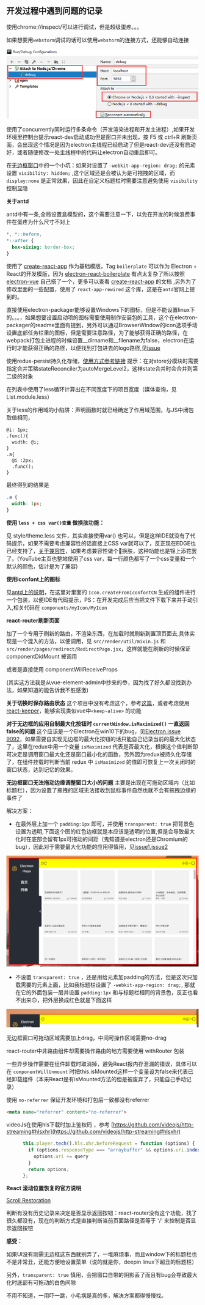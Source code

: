 ## 开发过程中遇到问题的记录

使用chrome://inspect/可以进行调试，但是超级蛋疼。。。

如果想要用`webstorm`调试的话可以使用`webstorm`的连接方式，还能够自动连接

![`webstorm`-debug](./assets/debug.png)

使用了concurrently同时运行多条命令（开发渲染进程和开发主进程）,如果开发环境里控制台提示react-dev启动成功但是窗口并未出现，按 F5 或 ctrl+R 刷新页面，会出现这个情况是因为electron主线程已经启动了但是react-dev还没有启动好，或者随便修改一处主线程中的代码让electron自动重启即可。

在[无边框窗口](https://electronjs.org/docs/api/frameless-window)中的一个小坑：如果对设置了 `-webkit-app-region: drag;` 的元素设置 `visibility: hidden;` ,这个区域还是会被认为是可拖拽的区域，而 `display:none` 是正常效果，因此在自定义标题栏时需要注意避免使用 `visibility` 控制显隐

**关于antd**

antd中有一条,全局设置盒模型的，这个需要注意一下，以免在开发的时候浪费事件在蛋疼为什么尺寸不对上

```css
*, *::before, 
*::after {
  box-sizing: border-box;
}
```

使用了 [create-react-app](https://www.html.cn/create-react-app) 作为基础模版，Tag `boilerplate` 可以作为 Electron + React的开发模版，因为 [electron-react-boilerplate](https://github.com/electron-react-boilerplate/electron-react-boilerplate) 有点太复杂了所以按照 [electron-vue](https://github.com/SimulatedGREG/electron-vue) 自己搭了一个，更多可以查看 [create-react-app](https://www.html.cn/create-react-app) 的文档 ,另外为了修改里面的一些配置，使用了 `react-app-rewired` 这个库，这是在`antd`官网上提到的。

直接使用electron-packager能够设置Windows下的图标，但是不能设置linux下的。。。，如果想要设置启动项的图标需要使用制作安装包的工具，这个在electron-packager的readme里面有提到，另外可以通过BrowserWindow的icon选项手动设置底部任务栏里的图标，但是需要注意路径，为了能够获得正确的路径，在webpack打包主进程的时候设置__dirname和__filename为false，electron在运行时才能获得正确的路径，以便找到打包进去的logo路径,见[issue](https://github.com/electron-userland/electron-packager/issues/935)

使用redux-persist持久化存储，[使用方式参考链接](https://www.jianshu.com/p/8a2b9be974a7)
提示：在对store分模块时需要指定合并策略stateReconciler为autoMergeLevel2，这样state合并时会合并到第二级的对象

在列表中使用了less循环计算出在不同宽度下的项目宽度（媒体查询，见 List.module.less）

关于less的作用域的小陷阱：声明函数时就已经确定了作用域范围，与JS中闭包取值相同，

```less
@i: 1px;
.func(){
  width: @i;
}
.a{
  @i :2px;
  .func();
}
```

最终得到的结果是
```css
.a {
  width: 1px;
}
```

**使用 `less + css var()变量` 做换肤功能：**

见 style/theme.less 文件，其实直接使用var() 也可以，但是这样IDE就没有了代码提示，如果不需要考虑兼容性的话直接上CSS var就可以了，反正现在EDGE也已经支持了，[关于兼容性](https://developer.mozilla.org/zh-CN/docs/Web/CSS/var)，如果考虑兼容性做个🔨换肤，这种功能也是锦上添花罢了。(YouTube主页也整站使用了css var，每一行颜色都写了一个css变量和一个默认的颜色，估计是为了兼容)

**使用iconfont上的图标**

见[antd上的说明](https://ant.design/components/icon-cn/#components-icon-demo-iconfont)，在这里对里面的 `Icon.createFromIconfontCN` 生成的组件进行一个包装，以便IDE有代码提示，PS：在开发完成后应当把文件下载下来并手动引入,相关代码在 `components/myIcon/MyIcon`

**react-router刷新页面**

加了一个专用于刷新的路由，不渲染东西，在加载时就刷新到置顶页面去,具体实现是一个混入的方法，以便调用，见 `src/render/util/mixin.js` 和 `src/render/pages/redirect/RedirectPage.jsx`，这样就能在刷新的时候保证 componentDidMount 被调用

或者是直接使用 componentWillReceiveProps

(其实这方法我是从vue-element-admin中抄来的😳，因为找了好久都没找到办法，如果知道的能告诉我不胜感激)

**关于切换时保存路由状态**
这个项目中没有考虑这个，参考[这篇](https://blog.csdn.net/yuzhongzi81/article/details/79089122)，或者考虑使用[react-keeper](https://github.com/vifird/react-keeper)，能够实现类似vue中`<keep-alive>` 的功能

**对于无边框的应用自制最大化按钮时 `currentWindow.isMaximized()` 一直返回false的问题**
这个应该是一个Electron在win10下的bug，见[Electron issue 9092](https://github.com/electron/electron/issues/9092)，如果需要自实现无边框的最大化按钮的话只能自己记录当前的最大化状态了，这里在redux中用一个变量 `isMaximized` 代表是否最大化，根据这个值判断即可决定是调用窗口最大化还是窗口最小化的函数，另外因为redux被持久化存储了，在组件挂载时判断当前 redux 中 `isMaximized` 的值即可恢复上一次关闭时的窗口状态，达到记忆的效果。 

**无边框窗口无法拖动边缘调整窗口大小的问题**
主要是出现在可拖动区域内（比如标题栏），因为设置了拖拽的区域无法接收到鼠标事件自然也就不会有拖拽边缘的事件了

解决方案：
- 在最外层上加一个 `padding:1px` 即可，并使用 `transparent: true` 把背景色设置为透明,下面这个图的红色边框就是本应该是透明的位置,但是会导致最大化时在底部会留有1px可拖动的间距（鬼知道是electron还是Chromium的bug），因此对于需要最大化功能的应用得慎用，见[issue1](https://github.com/electron/electron/issues/8728),[issue2](https://github.com/electron/electron/issues/8350)

![padding](./assets/padding.png)

- 不设置 `transparent: true` ，还是用给元素加padding的方法，但是这次只加载需要的元素上面，比如我标题栏设置了 `-webkit-app-region: drag;`, 那就在它的外面包装一层并设置 `padding:1px` 和与标题栏相同的背景色，反正也看不出来🙃，把外层换成红色就是下面这样

![padding2](./assets/padding2.png)

无边框窗口可拖动区域需要加上drag，中间可操作区域需要no-drag

react-router中非路由组件却需要操作路由的地方需要使用 withRouter 包装

一些异步操作需要在组件卸载时取消掉，避免React报内存泄漏的错误，具体可以在 `componentWillUnmount` 时把this.isMounted这样一个变量设为false来代表已经卸载组件（本来React是有isMounted方法的但是被废弃了，只能自己手动记录）

使用 `no-referrer` 保证开发环境和打包后一致都没有referrer 
```html 
<meta name="referrer" content="no-referrer">
```

videoJs在使用hls下载时加上鉴权码 ，参考 [https://github.com/videojs/http-streaming#hlsxhr](https://github.com/videojs/http-streaming#hlsxhr)

```js
      this.player.tech().hls.xhr.beforeRequest = function (options) {
        if (options.responseType === "arraybuffer" && options.uri.indexOf('?') === -1) {
          options.uri += query
        }
        return options;
      };
```

**React 滚动位置恢复的官方说明**

[Scroll Restoration](https://reacttraining.com/react-router/web/guides/scroll-restoration)

判断有没有历史记录来决定是否显示返回按钮：react-router没有这个功能，找了很久都没有，现在的判断方式是直接判断当前页面路径是否等于 '/' 来控制是否显示返回按钮

**感受：**

如果UI没有刚需无边框这东西就别弄了，一堆麻烦事，而且window下的标题栏也不是非常丑，还能方便地设置菜单（说的就是你，deepin linux下超丑的标题栏）

另外，`transparent: true` 慎用，会把窗口自带的阴影丢了而且有bug会导致最大化时底部有可拖动的白色间隙

不用不知道，一用吓一跳，小毛病是真的多，解决方案都得慢慢找。
